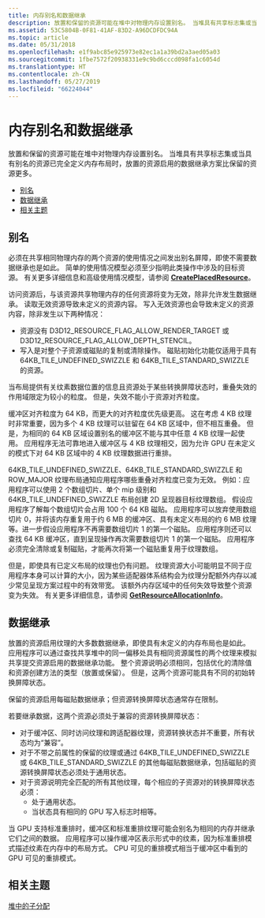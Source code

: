 ```yaml
---
title: 内存别名和数据继承
description: 放置和保留的资源可能在堆中对物理内存设置别名。 当堆具有共享标志集或当具有别名的资源已完全定义内存布局时，放置的资源启用的数据继承方案比保留的资源更多。
ms.assetid: 53C5804B-0F81-41AF-83D2-A96DCDFDC94A
ms.topic: article
ms.date: 05/31/2018
ms.openlocfilehash: e1f9abc85e925973e82ec1a1a39bd2a3aed05a03
ms.sourcegitcommit: 1fbe7572f20938331e9c9bd6cccd098fa1c6054d
ms.translationtype: HT
ms.contentlocale: zh-CN
ms.lasthandoff: 05/27/2019
ms.locfileid: "66224044"
---
```

# <a name="memory-aliasing-and-data-inheritance"></a>内存别名和数据继承

放置和保留的资源可能在堆中对物理内存设置别名。 当堆具有共享标志集或当具有别名的资源已完全定义内存布局时，放置的资源启用的数据继承方案比保留的资源更多。

-   [别名](#memory-aliasing-and-data-inheritance)
-   [数据继承](#data-inheritance)
-   [相关主题](#related-topics)

## <a name="aliasing"></a>别名

必须在共享相同物理内存的两个资源的使用情况之间发出别名屏障，即使不需要数据继承也是如此。 简单的使用情况模型必须至少指明此类操作中涉及的目标资源。 有关更多详细信息和高级使用情况模型，请参阅 [**CreatePlacedResource**](/windows/desktop/api/D3D12/nf-d3d12-id3d12device-createplacedresource)。

访问资源后，与该资源共享物理内存的任何资源将变为无效，除非允许发生数据继承。 读取无效资源导致未定义的资源内容。 写入无效资源也会导致未定义的资源内容，除非发生以下两种情况：

-   资源没有 D3D12\_RESOURCE\_FLAG\_ALLOW\_RENDER\_TARGET 或 D3D12\_RESOURCE\_FLAG\_ALLOW\_DEPTH\_STENCIL。
-   写入是对整个子资源或磁贴的复制或清除操作。 磁贴初始化功能仅适用于具有 64KB\_TILE\_UNDEFINED\_SWIZZLE 和 64KB\_TILE\_STANDARD\_SWIZZLE 的资源。

当布局提供有关纹素数据位置的信息且资源处于某些转换屏障状态时，重叠失效的作用域限定为较小的粒度。 但是，失效不能小于资源对齐粒度。

缓冲区对齐粒度为 64 KB，而更大的对齐粒度优先级更高。 这在考虑 4 KB 纹理时非常重要，因为多个 4 KB 纹理可以驻留在 64 KB 区域中，但不相互重叠。 但是，为相同的 64 KB 区域设置别名的缓冲区不能与其中任意 4 KB 纹理一起使用。 应用程序无法可靠地进入缓冲区与 4 KB 纹理相交，因为允许 GPU 在未定义的模式下对 64 KB 区域中的 4 KB 纹理数据进行重排。

64KB\_TILE\_UNDEFINED\_SWIZZLE、64KB\_TILE\_STANDARD\_SWIZZLE 和 ROW\_MAJOR 纹理布局通知应用程序哪些重叠对齐粒度已变为无效。 例如：应用程序可以使用 2 个数组切片、单个 mip 级别和 64KB\_TILE\_UNDEFINED\_SWIZZLE 布局创建 2D 呈现器目标纹理数组。 假设应用程序了解每个数组切片会占用 100 个 64 KB 磁贴。 应用程序可以放弃使用数组切片 0，并将该内存重复用于约 6 MB 的缓冲区、具有未定义布局的约 6 MB 纹理等。进一步假设应用程序不再需要数组切片 1 的第一个磁贴。 应用程序则还可以查找 64 KB 缓冲区，直到呈现操作再次需要数组切片 1 的第一个磁贴。 应用程序必须完全清除或复制磁贴，才能再次将第一个磁贴重复用于纹理数组。

但是，即使具有已定义布局的纹理也仍有问题。 纹理资源大小可能明显不同于应用程序本身可以计算的大小，因为某些适配器体系结构会为纹理分配额外内存以减少常见呈现方案过程中的有效带宽。 该额外内存区域中的任何失效导致整个资源变为失效。 有关更多详细信息，请参阅 [**GetResourceAllocationInfo**](/windows/desktop/api/D3D12/nf-d3d12-id3d12device-getresourceallocationinfo)。

## <a name="data-inheritance"></a>数据继承

放置的资源启用纹理的大多数数据继承，即使具有未定义的内存布局也是如此。 应用程序可以通过查找共享堆中的同一偏移处具有相同资源属性的两个纹理来模拟共享提交资源启用的数据继承功能。 整个资源说明必须相同，包括优化的清除值和资源创建方法的类型（放置或保留）。 但是，这两个资源可能具有不同的初始转换屏障状态。

保留的资源启用每磁贴数据继承；但资源转换屏障状态通常存在限制。

若要继承数据，这两个资源必须处于兼容的资源转换屏障状态：

-   对于缓冲区、同时访问纹理和跨适配器纹理，资源转换状态并不重要，所有状态均为“兼容”。
-   对于不带之前属性的保留的纹理或通过 64KB\_TILE\_UNDEFINED\_SWIZZLE 或 64KB\_TILE\_STANDARD\_SWIZZLE 的其他每磁贴数据继承，包括磁贴的资源转换屏障状态必须处于通用状态。
-   对于资源说明完全匹配的所有其他纹理，每个相应的子资源对的转换屏障状态必须：
    -   处于通用状态。
    -   当状态具有相同的 GPU 写入标志时相等。

当 GPU 支持标准重排时，缓冲区和标准重排纹理可能会别名为相同的内存并继承它们之间的数据。 应用程序可以操作缓冲区表示形式中的纹素，因为标准重排模式描述纹素在内存中的布局方式。 CPU 可见的重排模式相当于缓冲区中看到的 GPU 可见的重排模式。

## <a name="related-topics"></a>相关主题

<dl> <dt>

[堆中的子分配](suballocation-within-heaps.md)
</dt> </dl>

 

 




